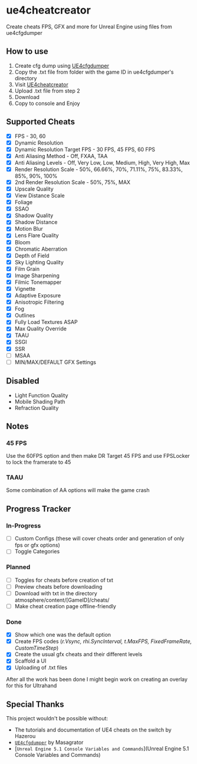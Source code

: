 # ue4cheatcreator
Create cheats FPS, GFX and more for Unreal Engine using files from ue4cfgdumper

## How to use 
1. Create cfg dump using [UE4cfgdumper](https://github.com/masagrator/UE4cfgdumper)
2. Copy the .txt file from folder with the game ID in ue4cfgdumper's directory 
3. Visit [UE4cheatcreator](https://ue4cheatcreator.vercel.app)
4. Upload .txt file from step 2 
5. Download
6. Copy to console and Enjoy 

## Supported Cheats
- [x] FPS - 30, 60
- [x] Dynamic Resolution 
- [x] Dynamic Resolution Target FPS - 30 FPS, 45 FPS, 60 FPS
- [x] Anti Aliasing Method - Off, FXAA, TAA
- [x] Anti Aliasing Levels - Off, Very Low, Low, Medium, High, Very High, Max
- [x] Render Resolution Scale - 50%, 66.66%, 70%, 71.11%, 75%, 83.33%, 85%, 90%, 100%
- [x] 2nd Render Resolution Scale - 50%, 75%, MAX
- [x] Upscale Quality 
- [x] View Distance Scale 
- [x] Foliage 
- [x] SSAO 
- [x] Shadow Quality 
- [x] Shadow Distance
- [x] Motion Blur
- [x] Lens Flare Quality 
- [x] Bloom
- [x] Chromatic Aberration 
- [x] Depth of Field 
- [x] Sky Lighting Quality 
- [x] Film Grain 
- [x] Image Sharpening 
- [x] Filmic Tonemapper
- [x] Vignette 
- [x] Adaptive Exposure
- [x] Anisotropic Filtering 
- [x] Fog 
- [x] Outlines 
- [x] Fully Load Textures ASAP
- [x] Max Quality Override 
- [x] TAAU
- [x] SSGI
- [x] SSR
- [ ] MSAA
- [ ] MIN/MAX/DEFAULT GFX Settings

## Disabled
- Light Function Quality 
- Mobile Shading Path 
- Refraction Quality 

## Notes
### 45 FPS
Use the 60FPS option and then make DR Target 45 FPS and use FPSLocker to lock the framerate  to 45

### TAAU 
Some combination of AA options will make the game crash

## Progress Tracker
### In-Progress
- [ ] Custom Configs (these will cover cheats order and generation of only fps or gfx options)
- [ ] Toggle Categories
### Planned
- [ ]  Toggles for cheats before creation of txt
- [ ]  Preview cheats before downloading
- [ ]  Download with txt in the directory atmosphere/content/[GameID]/cheats/
- [ ]  Make cheat creation page offline-friendly
### Done
- [x] Show which one was the default option
- [x] Create FPS codes (_r.Vsync, rhi.SyncInterval, t.MaxFPS, FixedFrameRate, CustomTimeStep_)
- [x] Create the usual gfx cheats and their different levels
- [x] Scaffold a UI
- [x] Uploading of .txt files

After all the work has been done I might begin work on creating an overlay for this for Ultrahand

## Special Thanks
This project wouldn't be possible without:
- The tutorials and documentation of UE4 cheats on the switch by Hazerou 
- [`UE4cfgdumper`](https://github.com/masagrator/UE4cfgdumper) by Masagrator
- [`Unreal Engine 5.1 Console Variables and Commands`](Unreal Engine 5.1 Console Variables and Commands)
